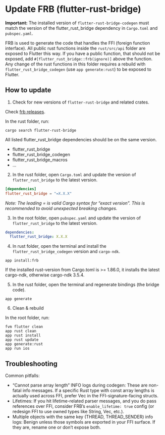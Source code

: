 # Update FRB (flutter-rust-bridge)


**Important:**
The installed version of `flutter-rust-bridge-codegen` must match the version of the flutter_rust_bridge dependency in
`Cargo.toml` and `pubspec.yaml`.

FRB is used to generate the code that handles the FFI (foreign function interface). All public rust functions inside the
`rust/src/api` folder are exposed to Flutter this way. If you have a public function, that should not be exposed, add
`#[flutter_rust_bridge::frb(ignore)]` above the function. Any change of the rust functions in this folder requires a
rebuild with `flutter_rust_bridge_codegen` (use `app generate:rust`) to be exposed to Flutter.

## How to update

1. Check for new versions of `flutter-rust-bridge` and related crates.

Check [frb releases](https://github.com/fzyzcjy/flutter_rust_bridge/releases).

In the rust folder, run:

```shell
cargo search flutter-rust-bridge
```

All listed flutter_rust_bridge dependencies should be on the same version.
- flutter_rust_bridge
- flutter_rust_bridge_codegen
- flutter_rust_bridge_macros
- ...

2. In the rust folder, open `Cargo.toml` and update the version of `flutter_rust_bridge` to the latest version.

```toml
[dependencies]
flutter_rust_bridge = "=X.X.X"
```

_Note: The leading = is valid Cargo syntax for “exact version”. This is recommended to avoid unexpected breaking changes._

3. In the root folder, open `pubspec.yaml` and update the version of `flutter_rust_bridge` to the latest version.

```yaml
dependencies:
  flutter_rust_bridge: X.X.X
```

4. In rust folder, open the terminal and install the `flutter_rust_bridge_codegen` version and `cargo-ndk`.

```shell
app install:frb
```

If the installed rust-version from Cargo.toml is >= 1.86.0, it installs the latest cargo-ndk, otherwise cargo-ndk 3.5.4.

5. In the rust folder, open the terminal and regenerate bindings (the bridge code).

```shell
app generate
```

6. Clean & rebuild

In the root folder, run:

```shell
fvm flutter clean
app rust clean
app rust install
app rust update
app generate:rust
app run ios
```


## Troubleshooting

Common pitfalls:
- “Cannot parse array length” INFO logs during codegen: These are non-fatal info messages. If a specific Rust type with
  const array lengths is actually used across FFI, prefer Vec<T> in the FFI-signature-facing structs.
- Lifetimes: If you hit lifetime-related parser messages, and you do pass references over FFI, consider FRB’s
  `enable_lifetime: true` config (or redesign FFI to use owned types like String, Vec<T>, etc.).
- Multiple objects with the same key (THREAD, THREAD_SENDER) info logs: Benign unless those symbols are exported in your
  FFI surface. If they are, rename one or don’t expose both. 
